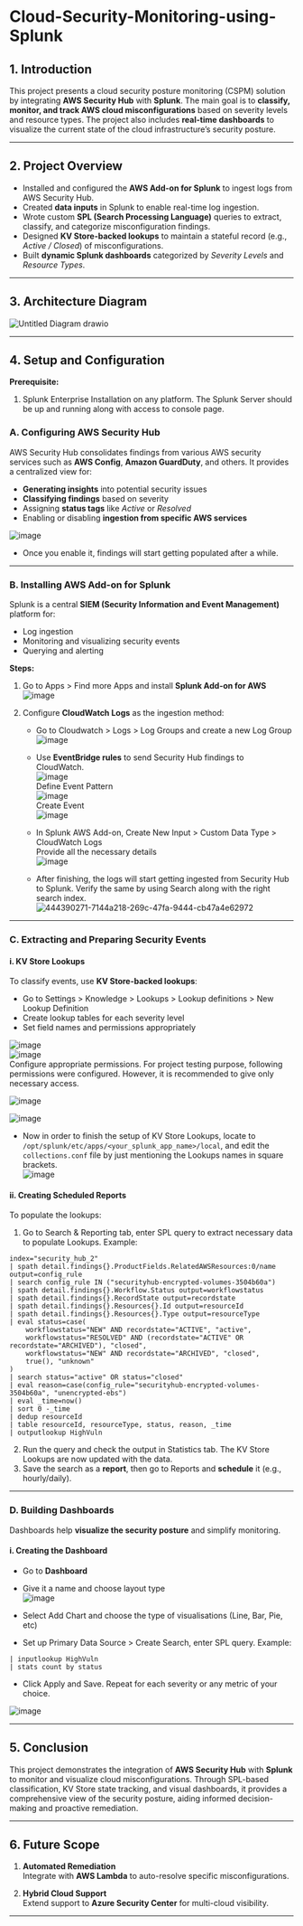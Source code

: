 # Cloud-Security-Monitoring-using-Splunk

## 1. Introduction

This project presents a cloud security posture monitoring (CSPM) solution by integrating **AWS Security Hub** with **Splunk**. The main goal is to **classify, monitor, and track AWS cloud misconfigurations** based on severity levels and resource types. The project also includes **real-time dashboards** to visualize the current state of the cloud infrastructure’s security posture.

---

## 2. Project Overview

- Installed and configured the **AWS Add-on for Splunk** to ingest logs from AWS Security Hub.
- Created **data inputs** in Splunk to enable real-time log ingestion.
- Wrote custom **SPL (Search Processing Language)** queries to extract, classify, and categorize misconfiguration findings.
- Designed **KV Store-backed lookups** to maintain a stateful record (e.g., *Active / Closed*) of misconfigurations.
- Built **dynamic Splunk dashboards** categorized by *Severity Levels* and *Resource Types*.

---

## 3. Architecture Diagram

![Untitled Diagram drawio](https://github.com/user-attachments/assets/1b66c95f-736c-493b-87e2-26553c654110)

---

## 4. Setup and Configuration

**Prerequisite:**

1. Splunk Enterprise Installation on any platform. The Splunk Server should be up and running along with access to console page.

### A. Configuring AWS Security Hub

AWS Security Hub consolidates findings from various AWS security services such as **AWS Config**, **Amazon GuardDuty**, and others. It provides a centralized view for:

- **Generating insights** into potential security issues
- **Classifying findings** based on severity
- Assigning **status tags** like *Active* or *Resolved*
- Enabling or disabling **ingestion from specific AWS services**

![image](https://github.com/user-attachments/assets/3963ffed-ce6a-4d64-b787-841abc18b518)

- Once you enable it, findings will start getting populated after a while. 
---

### B. Installing AWS Add-on for Splunk

Splunk is a central **SIEM (Security Information and Event Management)** platform for:

- Log ingestion
- Monitoring and visualizing security events
- Querying and alerting

**Steps:**

1. Go to Apps > Find more Apps and install **Splunk Add-on for AWS**  
   ![image](https://github.com/user-attachments/assets/df47d7cd-d6f4-4891-a150-1e7188210c14)

2. Configure **CloudWatch Logs** as the ingestion method:
   - Go to Cloudwatch > Logs > Log Groups and create a new Log Group  
     ![image](https://github.com/user-attachments/assets/deb807f8-3c24-49df-b711-ec0ad962b6b4)
   - Use **EventBridge rules** to send Security Hub findings to CloudWatch.  
     ![image](https://github.com/user-attachments/assets/cc2bc251-7edd-4cd3-8430-2b297ed28caa)  
     Define Event Pattern  
     ![image](https://github.com/user-attachments/assets/609afb51-e606-47d4-9f20-65e097d029aa)  
     Create Event  
     ![image](https://github.com/user-attachments/assets/84e44a95-93f6-4a75-b852-3866a7453f32)

   - In Splunk AWS Add-on, Create New Input > Custom Data Type > CloudWatch Logs  
     Provide all the necessary details  
     ![image](https://github.com/user-attachments/assets/f7a2881a-2f37-4349-8b85-4889de1bf196)

   - After finishing, the logs will start getting ingested from Security Hub to Splunk. Verify the same by using Search along with the right search index.  
     ![444390271-7144a218-269c-47fa-9444-cb47a4e62972](https://github.com/user-attachments/assets/a9559a3b-9808-40ff-8d14-c9e6ff62e515)

---

### C. Extracting and Preparing Security Events

#### i. KV Store Lookups

To classify events, use **KV Store-backed lookups**:

- Go to Settings > Knowledge > Lookups > Lookup definitions > New Lookup Definition
- Create lookup tables for each severity level
- Set field names and permissions appropriately

![image](https://github.com/user-attachments/assets/95386b27-cb32-43a3-9971-9988fdb81d6a)  
![image](https://github.com/user-attachments/assets/e85a0598-8e1f-4919-bd5e-e1fbb752ee60)  
Configure appropriate permissions. For project testing purpose, following permissions were configured. However, it is recommended to give only necessary access. 

![image](https://github.com/user-attachments/assets/dcfd939e-aa96-4845-a412-8a47187a5d90)

![image](https://github.com/user-attachments/assets/57909cbf-9746-41a9-a2f6-64d98462bf64)

- Now in order to finish the setup of KV Store Lookups, locate to `/opt/splunk/etc/apps/<your_splunk_app_name>/local`, and edit the `collections.conf` file by just mentioning the Lookups names in square brackets.  
  ![image](https://github.com/user-attachments/assets/13f088c5-b332-4558-b354-7ae27e65ea14)


#### ii. Creating Scheduled Reports

To populate the lookups:

1. Go to Search & Reporting tab, enter SPL query to extract necessary data to populate Lookups. Example:

```
index="security_hub_2"
| spath detail.findings{}.ProductFields.RelatedAWSResources:0/name output=config_rule
| search config_rule IN ("securityhub-encrypted-volumes-3504b60a")
| spath detail.findings{}.Workflow.Status output=workflowstatus
| spath detail.findings{}.RecordState output=recordstate
| spath detail.findings{}.Resources{}.Id output=resourceId
| spath detail.findings{}.Resources{}.Type output=resourceType
| eval status=case(
    workflowstatus="NEW" AND recordstate="ACTIVE", "active",
    workflowstatus="RESOLVED" AND (recordstate="ACTIVE" OR recordstate="ARCHIVED"), "closed",
    workflowstatus="NEW" AND recordstate="ARCHIVED", "closed",
    true(), "unknown"
)
| search status="active" OR status="closed"
| eval reason=case(config_rule="securityhub-encrypted-volumes-3504b60a", "unencrypted-ebs")
| eval _time=now()
| sort 0 -_time
| dedup resourceId
| table resourceId, resourceType, status, reason, _time
| outputlookup HighVuln
```

2. Run the query and check the output in Statistics tab. The KV Store Lookups are now updated with the data.
3. Save the search as a **report**, then go to Reports and **schedule** it (e.g., hourly/daily).

---

### D. Building Dashboards

Dashboards help **visualize the security posture** and simplify monitoring.

#### i. Creating the Dashboard

- Go to **Dashboard**
- Give it a name and choose layout type  
  ![image](https://github.com/user-attachments/assets/272d91c3-a45d-4764-bab3-81b17157d8f0)

- Select Add Chart and choose the type of visualisations (Line, Bar, Pie, etc)
- Set up Primary Data Source > Create Search, enter SPL query. Example:

```
| inputlookup HighVuln
| stats count by status
```

- Click Apply and Save. Repeat for each severity or any metric of your choice. 

![image](https://github.com/user-attachments/assets/f6bb533b-a06d-4173-bd8b-93e879ba7140)


---

## 5. Conclusion

This project demonstrates the integration of **AWS Security Hub** with **Splunk** to monitor and visualize cloud misconfigurations. Through SPL-based classification, KV Store state tracking, and visual dashboards, it provides a comprehensive view of the security posture, aiding informed decision-making and proactive remediation.

---

## 6. Future Scope

1. **Automated Remediation**  
   Integrate with **AWS Lambda** to auto-resolve specific misconfigurations.

2. **Hybrid Cloud Support**  
   Extend support to **Azure Security Center** for multi-cloud visibility.

---
